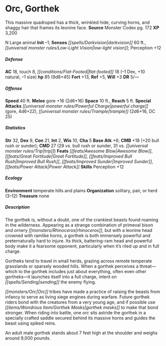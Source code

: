 ﻿---
cssclass: [monsters]
title1: Orc, Gorthek
desc_short: This massive quadruped has a thick, wrinkled hide, curving horns, and
  shaggy hair that frames its leonine face.
title2: Gorthek
CR: 7
sources:
- name: Monster Codex
  page: 172
  link: http://paizo.com/products/btpy9926?Pathfinder-Roleplaying-Game-Monster-Codex
XP: 3200
alignment: N
size: Large
type: animal
initiative:
  bonus: -1
senses:
  darkvision: 60
  low-light vision: true
AC:
  AC: 18
  touch: 8
  flat_footed: 18
  components:
    dex: -1
    natural: 10
    size: -1
HP:
  HP: 85
  long: 9d8+45
saves:
  fort: 13
  ref: 5
  will: 3
DR:
- amount: 5
  weakness: '-'
speeds:
  base: 40
attacks:
  melee:
  - - text: gore +16 (2d6+16)
      entries:
      - - damage: 2d6+16
      attack: gore
      bonus:
      - 16
  special:
  - powerful charge (gore, 4d6+22)
  - trample (2d6+16, DC 25)
space: 10
reach: 5
ability_scores:
  STR: 32
  DEX: 9
  CON: 21
  INT: 2
  WIS: 10
  CHA: 5
BAB: 6
CMB: 18
CMB_other: +20 bull rush or sunder
CMD: 27
CMD_other: 29 vs. bull rush or sunder, 31 vs. trip
feats:
- name: Awesome Blow
- name: Great Fortitude
- name: Improved Bull Rush
- name: Improved Sunder
- name: Power Attack
skills:
  Perception: 12
ecology:
  environment: temperate hills and plains
  organization: solitary, pair, or herd (3-12)
  treasure_type: none
desc_long: |-
  The gorthek is, without a doubt, one of the crankiest beasts found roaming in the wilderness. Appearing as a strange combination of primeval bison and ornery rhinoceros, but with a leonine head crowned with ramlike horns, a gorthek is both immensely powerful and preternaturally hard to injure. Its thick, battering-ram head and powerful body make it a fearsome opponent, particularly when it's riled up and in full charge.

   Gortheks tend to travel in small herds, grazing across remote temperate grasslands or sparsely wooded hills. When a gorthek perceives a threat-which to the gorthek includes just about everything, often even other gortheks-it launches itself into a full charge, intent on sending the enemy flying.

   Orc tribes have made a practice of raising the beasts from infancy to serve as living siege engines during warfare. Future gorthek riders bond with the creatures from a very young age, and if possible use gorthek masks to make that bond stronger. When riding into battle, one orc sits astride the gorthek in a specially crafted saddle secured behind its massive horns and guides the beast using spiked reins.

   An adult male gorthek stands about 7 feet high at the shoulder and weighs around 9,000 pounds.

---

# Orc, Gorthek
This massive quadruped has a thick, wrinkled hide, curving horns, and shaggy hair that frames its leonine face.
**Source** Monster Codex pg. 172
**XP** 3,200

N Large animal
**Init** –1; **Senses** _[[spells/Darkvision|darkvision]]_ 60 ft., _[[universal monster rules/Low-Light Vision|low-light vision]]_; Perception +12

##### Defense

**AC** 18, touch 8, _[[conditions/Flat-Footed|flat-footed]]_ 18 (–1 Dex, +10 natural, –1 size)
**hp** 85 (9d8+45)
**Fort** +13, **Ref** +5, **Will** +3
**DR** 5/—

##### Offense
**Speed** 40 ft.
**Melee** gore +16 (2d6+16)
**Space** 10 ft., **Reach** 5 ft.
**Special Attacks** _[[universal monster rules/Powerful Charge|powerful charge]]_ (gore, 4d6+22), _[[universal monster rules/Trample|trample]]_ (2d6+16, DC 25)

##### Statistics
**Str** 32, **Dex** 9, **Con** 21, **Int** 2, **Wis** 10, **Cha** 5
**Base Atk** +6; **CMB** +18 (+20 bull rush or sunder); **CMD** 27 (29 vs. bull rush or sunder, 31 vs. _[[universal monster rules/Trip|trip]]_)
**Feats** _[[feats/Awesome Blow|Awesome Blow]]_, _[[feats/Great Fortitude|Great Fortitude]]_, _[[feats/Improved Bull Rush|Improved Bull Rush]]_, _[[feats/Improved Sunder|Improved Sunder]]_, _[[feats/Power Attack|Power Attack]]_
**Skills** Perception +12

##### Ecology

**Environment** temperate hills and plains
**Organization** solitary, pair, or herd (3–12)
**Treasure** none

##### Description

The gorthek is, without a doubt, one of the crankiest beasts found roaming in the wilderness. Appearing as a strange combination of primeval bison and ornery _[[monsters/Rhinoceros|rhinoceros]]_, but with a leonine head crowned with ramlike horns, a gorthek is both immensely powerful and preternaturally hard to injure. Its thick, battering-ram head and powerful body make it a fearsome opponent, particularly when it’s riled up and in full charge.

Gortheks tend to travel in small herds, grazing across remote temperate grasslands or sparsely wooded hills. When a gorthek perceives a threat—which to the gorthek includes just about everything, often even other gortheks—it launches itself into a full charge, intent on _[[spells/Sending|sending]]_ the enemy flying.

_[[monsters/Orc|Orc]]_ tribes have made a practice of raising the beasts from infancy to serve as living siege engines during warfare. Future gorthek riders bond with the creatures from a very young age, and if possible use _[[items/Wondrous Item/Gorthek Masks|gorthek masks]]_ to make that bond stronger. When riding into battle, one _orc_ sits astride the gorthek in a specially crafted saddle secured behind its massive horns and guides the beast using spiked reins.

An adult male gorthek stands about 7 feet high at the shoulder and weighs around 9,000 pounds.